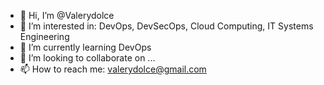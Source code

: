 - 👋 Hi, I’m @Valerydolce
- 👀 I’m interested in: DevOps, DevSecOps, Cloud Computing, IT Systems Engineering
- 🌱 I’m currently learning DevOps
- 💞️ I’m looking to collaborate on ...
- 📫 How to reach me: valerydolce@gmail.com
<!---
Valerydolce/Valerydolce is a ✨ special ✨ repository because its `README.md` (this file) appears on your GitHub profile.
You can click the Preview link to take a look at your changes.
--->
